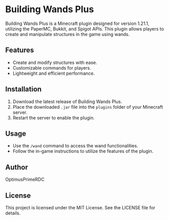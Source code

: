 # Building Wands Plus

Building Wands Plus is a Minecraft plugin designed for version 1.21.1, utilizing the PaperMC, Bukkit, and Spigot APIs. This plugin allows players to create and manipulate structures in the game using wands.

## Features

- Create and modify structures with ease.
- Customizable commands for players.
- Lightweight and efficient performance.

## Installation

1. Download the latest release of Building Wands Plus.
2. Place the downloaded `.jar` file into the `plugins` folder of your Minecraft server.
3. Restart the server to enable the plugin.

## Usage

- Use the `/wand` command to access the wand functionalities.
- Follow the in-game instructions to utilize the features of the plugin.

## Author

OptimusPrimeRDC

## License

This project is licensed under the MIT License. See the LICENSE file for details.